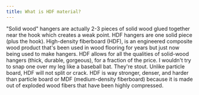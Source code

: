 ```yaml
---
title: What is HDF material?
---
```


"Solid wood" hangers are actually 2-3 pieces of solid wood glued together near the hook which creates a weak point. HDF hangers are one solid piece (plus the hook). High-density fiberboard (HDF), is an engineered composite wood product that's been used in wood flooring for years but just now being used to make hangers. HDF allows for all the qualities of solid-wood hangers (thick, durable, gorgeous), for a fraction of the price. I wouldn't try to snap one over my leg like a baseball bat. They're stout. Unlike particle board, HDF will not split or crack.
HDF is way stronger, denser, and harder than particle board or MDF (medium-density fiberboard) because it is made out of exploded wood fibers that have been highly compressed. 